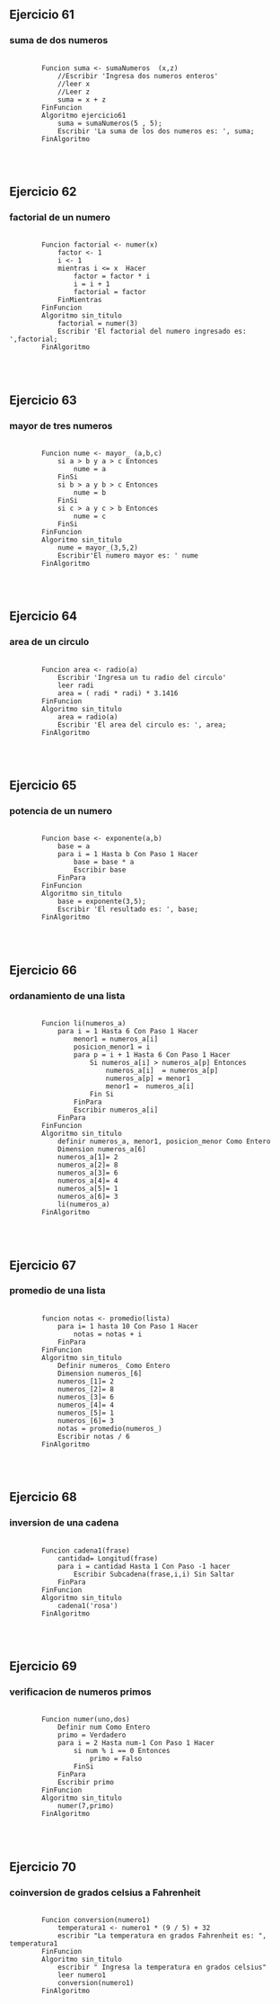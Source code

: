<h2>Ejercicio 61</h2>
<h3>suma de dos numeros</h3>
<pre>
    <code>
        Funcion suma <- sumaNumeros  (x,z)
            //Escribir 'Ingresa dos numeros enteros'
            //leer x 
            //Leer z
            suma = x + z
        FinFuncion
        Algoritmo ejercicio61
            suma = sumaNumeros(5 , 5);
            Escribir 'La suma de los dos numeros es: ', suma;
        FinAlgoritmo
    </code>
</pre>

<br>

<h2>Ejercicio 62</h2>
<h3>factorial de un numero</h3>
<pre>
    <code>
        Funcion factorial <- numer(x)
            factor <- 1
            i <- 1
            mientras i <= x  Hacer
                factor = factor * i
                i = i + 1
                factorial = factor
            FinMientras
        FinFuncion
        Algoritmo sin_titulo
            factorial = numer(3) 
            Escribir 'El factorial del numero ingresado es: ',factorial;
        FinAlgoritmo
    </code>
</pre>

<br>

<h2>Ejercicio 63</h2>
<h3>mayor de tres numeros</h3>
<pre>
    <code>
        Funcion nume <- mayor_ (a,b,c)
            si a > b y a > c Entonces
                nume = a
            FinSi
            si b > a y b > c Entonces
                nume = b
            FinSi
            si c > a y c > b Entonces
                nume = c
            FinSi
        FinFuncion
        Algoritmo sin_titulo
            nume = mayor_(3,5,2)
            Escribir'El numero mayor es: ' nume
        FinAlgoritmo
    </code>
</pre>

<br>

<h2>Ejercicio 64</h2>
<h3>area de un circulo</h3>
<pre>
    <code>
        Funcion area <- radio(a)
            Escribir 'Ingresa un tu radio del circulo'
            leer radi
            area = ( radi * radi) * 3.1416 
        FinFuncion
        Algoritmo sin_titulo
            area = radio(a)
            Escribir 'El area del circulo es: ', area;
        FinAlgoritmo
    </code>
</pre>

<br>

<h2>Ejercicio 65</h2>
<h3>potencia de un numero</h3>
<pre>
    <code>
        Funcion base <- exponente(a,b)
            base = a
            para i = 1 Hasta b Con Paso 1 Hacer
                base = base * a
                Escribir base
            FinPara
        FinFuncion
        Algoritmo sin_titulo
            base = exponente(3,5);
            Escribir 'El resultado es: ', base;
        FinAlgoritmo
    </code>
</pre>

<br>

<h2>Ejercicio 66</h2>
<h3>ordanamiento de una lista</h3>
<pre>
    <code>
        Funcion li(numeros_a)
            para i = 1 Hasta 6 Con Paso 1 Hacer
                menor1 = numeros_a[i]
                posicion_menor1 = i
                para p = i + 1 Hasta 6 Con Paso 1 Hacer
                    Si numeros_a[i] > numeros_a[p] Entonces
                        numeros_a[i]  = numeros_a[p]
                        numeros_a[p] = menor1
                        menor1 =  numeros_a[i] 
                    Fin Si
                FinPara
                Escribir numeros_a[i]
            FinPara
        FinFuncion
        Algoritmo sin_titulo
            definir numeros_a, menor1, posicion_menor Como Entero
            Dimension numeros_a[6]
            numeros_a[1]= 2
            numeros_a[2]= 8
            numeros_a[3]= 6
            numeros_a[4]= 4
            numeros_a[5]= 1
            numeros_a[6]= 3
            li(numeros_a)
        FinAlgoritmo
    </code>
</pre>

<br>

<h2>Ejercicio 67</h2>
<h3>promedio de una lista</h3>
<pre>
    <code>
        funcion notas <- promedio(lista)
            para i= 1 hasta 10 Con Paso 1 Hacer
                notas = notas + i
            FinPara
        FinFuncion
        Algoritmo sin_titulo
            Definir numeros_ Como Entero
            Dimension numeros_[6]
            numeros_[1]= 2
            numeros_[2]= 8
            numeros_[3]= 6
            numeros_[4]= 4
            numeros_[5]= 1
            numeros_[6]= 3
            notas = promedio(numeros_)
            Escribir notas / 6
        FinAlgoritmo
    </code>
</pre>

<br>

<h2>Ejercicio 68</h2>
<h3>inversion de una cadena</h3>
<pre>
    <code>
        Funcion cadena1(frase)
            cantidad= Longitud(frase)
            para i = cantidad Hasta 1 Con Paso -1 hacer
                Escribir Subcadena(frase,i,i) Sin Saltar
            FinPara
        FinFuncion
        Algoritmo sin_titulo
            cadena1('rosa')
        FinAlgoritmo
    </code>
</pre>

<br>

<h2>Ejercicio 69</h2>
<h3>verificacion de numeros primos</h3>
<pre>
    <code>
        Funcion numer(uno,dos) 
            Definir num Como Entero
            primo = Verdadero
            para i = 2 Hasta num-1 Con Paso 1 Hacer
                si num % i == 0 Entonces
                    primo = Falso
                FinSi
            FinPara
            Escribir primo
        FinFuncion
        Algoritmo sin_titulo
            numer(7,primo)
        FinAlgoritmo
    </code>
</pre>

<br>

<h2>Ejercicio 70</h2>
<h3>coinversion de grados celsius a Fahrenheit</h3>
<pre>
    <code>
        Funcion conversion(numero1)
            temperatura1 <- numero1 * (9 / 5) + 32
            escribir "La temperatura en grados Fahrenheit es: ", temperatura1
        FinFuncion
        Algoritmo sin_titulo
            escribir " Ingresa la temperatura en grados celsius" 
            leer numero1
            conversion(numero1)
        FinAlgoritmo
    </code>
</pre>

<br>